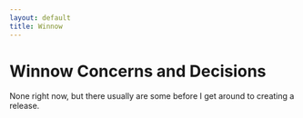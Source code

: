 ```yaml
---
layout: default
title: Winnow
---
```


# Winnow Concerns and Decisions

None right now, but there usually are some before I get around to creating a
release.
